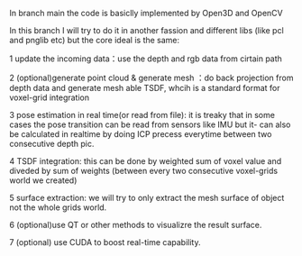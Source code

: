 In branch main the code is basiclly implemented by Open3D and OpenCV 

In this branch I will try to do it in another fassion and different libs (like pcl and pnglib etc) but the core ideal is the same: 

1 update the incoming data：use the depth and rgb data from cirtain path

2 (optional)generate point cloud & generate mesh ：do back projection from depth data and generate mesh able TSDF, whcih is a standard format for voxel-grid integration

3 pose estimation in real time(or read from file): it is treaky that in some cases the pose transition can be read from sensors like IMU but it-
  can also be calculated in realtime by doing ICP precess everytime between two consecutive depth pic. 
  
4 TSDF integration: this  can be done by weighted sum of voxel value and diveded by sum of weights (between every two consecutive voxel-grids world we created)

5 surface extraction: we will try to only extract the mesh surface of object not the whole grids world.

6 (optional)use QT or other methods to visualizre the result surface.

7 (optional) use CUDA to boost real-time capability.

